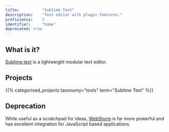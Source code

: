 ```yaml
---
title: 			"Sublime Text"
description: 	"Text editor with plugin features."
proficiency:	3
identifier:		"home"
deprecated: true
---
```


## What is it?
[Sublime text](https://www.sublimetext.com/) is a lightweight modular text editor.

## Projects
{{% categorised_projects taxonomy="tools" term="Sublime Text" %}}

## Deprecation
While useful as a scratchpad for ideas, [WebStorm](https://www.jetbrains.com/webstorm/) is far more powerful and has excellent integration for JavaScript based applications.
